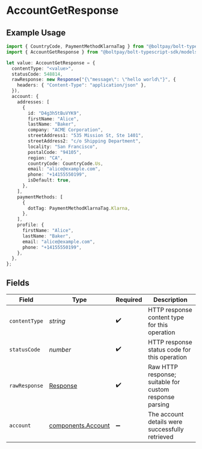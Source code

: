 # AccountGetResponse

## Example Usage

```typescript
import { CountryCode, PaymentMethodKlarnaTag } from "@boltpay/bolt-typescript-sdk/models/components";
import { AccountGetResponse } from "@boltpay/bolt-typescript-sdk/models/operations";

let value: AccountGetResponse = {
  contentType: "<value>",
  statusCode: 548814,
  rawResponse: new Response("{\"message\": \"hello world\"}", {
    headers: { "Content-Type": "application/json" },
  }),
  account: {
    addresses: [
      {
        id: "D4g3h5tBuVYK9",
        firstName: "Alice",
        lastName: "Baker",
        company: "ACME Corporation",
        streetAddress1: "535 Mission St, Ste 1401",
        streetAddress2: "c/o Shipping Department",
        locality: "San Francisco",
        postalCode: "94105",
        region: "CA",
        countryCode: CountryCode.Us,
        email: "alice@example.com",
        phone: "+14155550199",
        isDefault: true,
      },
    ],
    paymentMethods: [
      {
        dotTag: PaymentMethodKlarnaTag.Klarna,
      },
    ],
    profile: {
      firstName: "Alice",
      lastName: "Baker",
      email: "alice@example.com",
      phone: "+14155550199",
    },
  },
};
```

## Fields

| Field                                                                 | Type                                                                  | Required                                                              | Description                                                           |
| --------------------------------------------------------------------- | --------------------------------------------------------------------- | --------------------------------------------------------------------- | --------------------------------------------------------------------- |
| `contentType`                                                         | *string*                                                              | :heavy_check_mark:                                                    | HTTP response content type for this operation                         |
| `statusCode`                                                          | *number*                                                              | :heavy_check_mark:                                                    | HTTP response status code for this operation                          |
| `rawResponse`                                                         | [Response](https://developer.mozilla.org/en-US/docs/Web/API/Response) | :heavy_check_mark:                                                    | Raw HTTP response; suitable for custom response parsing               |
| `account`                                                             | [components.Account](../../models/components/account.md)              | :heavy_minus_sign:                                                    | The account details were successfully retrieved                       |